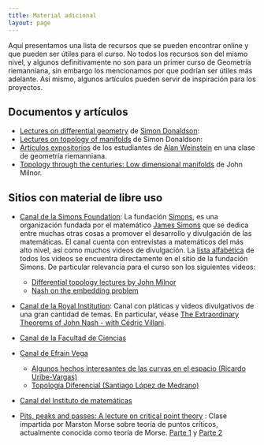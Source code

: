 ```yaml
---
title: Material adicional
layout: page
---
```


Aquí presentamos una lista de recursos que se pueden encontrar online y que pueden ser útiles para el curso.
No todos los recursos son del mismo nivel, y algunos definitivamente no son para un primer curso de Geometría riemanniana, sin embargo los  mencionamos por que podrían ser útiles más adelante.
Así mismo, algunos artículos pueden servir de inspiración para los proyectos.

## Documentos y artículos

- [Lectures on differential geometry](http://wwwf.imperial.ac.uk/~skdona/lecturenotes/GAUSS.PDF) de [Simon Donaldson](http://wwwf.imperial.ac.uk/~skdona/):
- [Lectures on topology of manifolds](http://wwwf.imperial.ac.uk/~skdona/MANIFOLDS.PDF) de Simon Donaldson:
- [Artículos expositorios](https://math.berkeley.edu/~alanw/240papers00.html) de los estudiantes de [Alan Weinstein](https://math.berkeley.edu/~alanw/) en una clase de geometría riemanniana.
- [Topology through the centuries: Low dimensional manifolds](http://www.ams.org/journals/bull/2015-52-04/S0273-0979-2015-01507-7/S0273-0979-2015-01507-7.pdf) de John Milnor.


## Sitios con material de libre uso
- [Canal de la Simons Foundation](https://www.youtube.com/user/SimonsFoundation):
 La fundación [Simons](https://www.simonsfoundation.org/), es una organización fundada por el matemático [James Simons](https://es.wikipedia.org/wiki/Jim_Simons)
 que se dedica entre muchas otras cosas a promover el desarrollo y divulgación de las matemáticas.
 El canal cuenta con entrevistas a matemáticos del más alto nivel, así como muchos videos de divulgación.
 La [lista alfabética](https://www.simonsfoundation.org/category/multimedia/science-lives/alphabetical-listing/) de todos los videos se encuentra directamente en el sitio de la fundación Simons.
 De particular relevancia para el curso son los siguientes videos:
   - [Differential topology lectures by John Milnor](https://www.simonsfoundation.org/science_lives_video/professor-john-w-milnor/)
   - [Nash on the embedding problem](https://www.simonsfoundation.org/science_lives_video/john-nash-2/?chapter=21)
- [Canal de la Royal Institution](https://www.youtube.com/user/TheRoyalInstitution):
 Canal con pláticas y videos divulgativos de una gran cantidad de temas.
 En particular, véase [The Extraordinary Theorems of John Nash - with Cédric Villani](https://www.youtube.com/watch?v=iHKa8F-RsEM).

- [Canal de la Facultad de Ciencias](https://www.youtube.com/channel/UCAvg7yOE4-25TPDUeKFUztA)

- [Canal de Efrain Vega](https://www.youtube.com/user/efveglan)
  - [Algunos hechos interesantes de las curvas en el espacio (Ricardo Uribe-Vargas)](https://www.youtube.com/watch?v=3TZCa4pN8V8)
  - [Topología Diferencial (Santiago López de Medrano)](https://www.youtube.com/watch?v=xMyJIG6B4ik)

- [Canal del Instituto de matemáticas](https://www.youtube.com/user/VideosIMUNAM)

- [Pits, peaks and passes: A lecture on critical point theory](http://av.cah.utexas.edu/index.php?title=Category:Pits,_Peaks,_and_Passes:_A_Lecture_on_Critical_Point_Theory,_Parts_1_and_2) : Clase impartida por Marston Morse sobre teoría de puntos críticos, actualmente conocida como teoría de Morse. [Parte 1](http://av.cah.utexas.edu/index.php?title=Math:E_math_01268) y [Parte 2](http://av.cah.utexas.edu/index.php?title=Math:E_math_01269)
